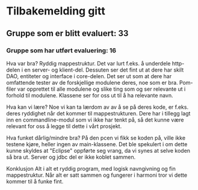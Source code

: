 # Tilbakemelding gitt
## Gruppe som er blitt evaluert: 33
### Gruppe som har utført evaluering: 16

Hva var bra? 
Ryddig mappestruktur. Det var lurt f.eks. å underdele http-delen i en server- og klient-del.
Dessuten ser det fint ut at dere har skilt DAO, entiteter og interface i core-delen.
Det ser ut som at dere har omfattende tester av de forskjellige modulene deres, noe som er bra.
Pom-filer var opprettet til alle modulene og slike ting som <dependencies> og <plugins> ser relevante ut i forhold til modulene.
Klassene ser for oss ut til å ha relevante navn.


Hva kan vi lære? 
Noe vi kan ta lærdom av av å se på deres kode, er f.eks. deres ryddighet når det kommer til mappestrukturen.
Dere har i tillegg lagt inn en commandline-modul som vi ikke har tenkt på, så det kunne være relevant for oss å legge til dette i vårt prosjekt.

Hva funket dårlig/mindre bra? 
På den pcen vi fikk se koden på, ville ikke testene kjøre, heller ingen av main-klassene. 
Det ble spekulert i om dette kunne skyldes at "Eclipse" oppførte seg vrang, da vi synes at selve koden så bra ut.
Server og jdbc del er ikke koblet sammen.

Konklusjon
Alt i alt et ryddig program, med logisk navngivning og fin mappestruktur.
Når alt er satt sammen og fungerer i harmoni tror vi dette kommer til å funke fint.